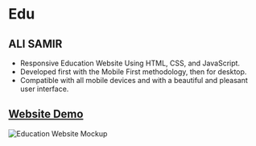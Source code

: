 # Edu

## ALI SAMIR

- Responsive Education Website Using HTML, CSS, and JavaScript.
- Developed first with the Mobile First methodology, then for desktop.
- Compatible with all mobile devices and with a beautiful and pleasant user interface.

## [Website Demo](https://alisamirali.github.io/Edu/)
![Education Website Mockup](https://user-images.githubusercontent.com/62913154/168485612-4d3890fe-49d3-46ae-ab14-bcb97d8fd4da.png)

